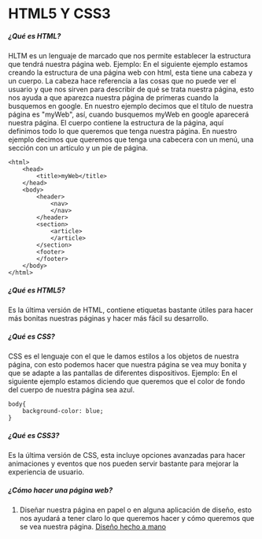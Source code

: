 # HTML5 Y CSS3

##### ¿Qué es HTML?
HLTM es un lenguaje de marcado que nos permite establecer la estructura que tendrá nuestra página web.
Ejemplo:
En el siguiente ejemplo estamos creando la estructura de una página web con html, esta tiene una cabeza y un cuerpo. La cabeza hace referencia a las cosas que no puede ver el usuario y que nos sirven para describir de qué se trata nuestra página, esto nos ayuda a que aparezca nuestra página de primeras cuando la busquemos en google.
En nuestro ejemplo decimos que el título de nuestra página es "myWeb", así, cuando busquemos myWeb en google aparecerá nuestra página.
El cuerpo contiene la estructura de la página, aquí definimos todo lo que queremos que tenga nuestra página. En nuestro ejemplo decimos que queremos que tenga una cabecera con un menú, una sección con un artículo y un pie de página.
```
<html>
    <head>
        <title>myWeb</title>
    </head>
    <body>
        <header>
            <nav>
            </nav>
        </header>
        <section>
            <article>
            </article>
        </section>
        <footer>
        </footer>
    </body>
</html>
```

##### ¿Qué es HTML5?
Es la última versión de HTML, contiene etiquetas bastante útiles para hacer más bonitas nuestras páginas y hacer más fácil su desarrollo.

##### ¿Qué es CSS?
CSS es el lenguaje con el que le damos estilos a los objetos de nuestra página, con esto podemos hacer que nuestra página se vea muy bonita y que se adapte a las pantallas de diferentes dispositivos.
Ejemplo:
En el siguiente ejemplo estamos diciendo que queremos que el color de fondo del cuerpo de nuestra página sea azul.
```
body{
    background-color: blue;
}
```

##### ¿Qué es CSS3?
Es la última versión de CSS, esta incluye opciones avanzadas para hacer animaciones y eventos que nos pueden servir bastante para mejorar la experiencia de usuario.

##### ¿Cómo hacer una página web?
1. Diseñar nuestra página en papel o en alguna aplicación de diseño, esto nos ayudará a tener claro lo que queremos hacer y cómo queremos que se vea nuestra página.
[Diseño hecho a mano](img/design.png?raw=true "Diseño inicial")